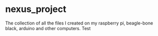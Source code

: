 # nexus_project
The collection of all the files I created on my raspberry pi, beagle-bone black, arduino and other computers.
Test
